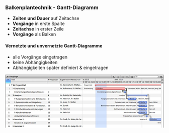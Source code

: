 ### Balkenplantechnik - Gantt-Diagramm
- **Zeiten und Dauer** auf Zeitachse
- **Vorgänge** in erste Spalte
- **Zeitachse** in erster Zeile
- **Vorgänge** als Balken

#### Vernetzte und unvernetzte Gantt-Diagramme
- alle Vorgänge eingetragen
- keine Abhängigkeiten
- Abhängigkeiten später definiert & eingetragen

![Gantt-Diagramm](folien\4_projektorganisation\Balkenplantechnik_Gantt-Diagramm.png)
